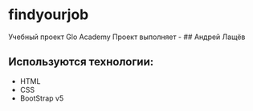 # findyourjob
Учебный проект Glo Academy
Проект выполняет - ## Андрей Лащёв
## Используются технологии:
- HTML
- CSS
- BootStrap v5
